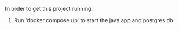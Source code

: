 In order to get this project running:

1. Run 'docker compose up' to start the java app and postgres db
